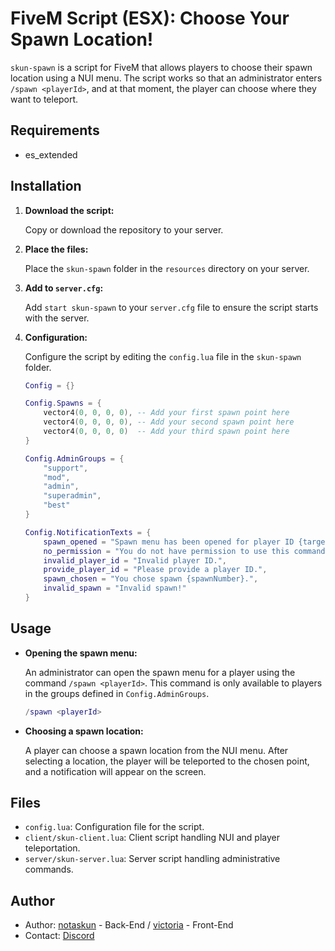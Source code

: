 # FiveM Script (ESX): Choose Your Spawn Location!

`skun-spawn` is a script for FiveM that allows players to choose their spawn location using a NUI menu. The script works so that an administrator enters `/spawn <playerId>`, and at that moment, the player can choose where they want to teleport.

## Requirements

- es_extended

## Installation

1. **Download the script:**

   Copy or download the repository to your server.

2. **Place the files:**

   Place the `skun-spawn` folder in the `resources` directory on your server.

3. **Add to `server.cfg`:**

   Add `start skun-spawn` to your `server.cfg` file to ensure the script starts with the server.

4. **Configuration:**

   Configure the script by editing the `config.lua` file in the `skun-spawn` folder.

   ```lua
   Config = {}

   Config.Spawns = {
       vector4(0, 0, 0, 0), -- Add your first spawn point here
       vector4(0, 0, 0, 0), -- Add your second spawn point here
       vector4(0, 0, 0, 0)  -- Add your third spawn point here
   }

   Config.AdminGroups = {
       "support",
       "mod",
       "admin",
       "superadmin",
       "best"
   }

   Config.NotificationTexts = {
       spawn_opened = "Spawn menu has been opened for player ID {targetId}.",
       no_permission = "You do not have permission to use this command.",
       invalid_player_id = "Invalid player ID.",
       provide_player_id = "Please provide a player ID.",
       spawn_chosen = "You chose spawn {spawnNumber}.",
       invalid_spawn = "Invalid spawn!"
   }
   ```

## Usage

- **Opening the spawn menu:**

  An administrator can open the spawn menu for a player using the command `/spawn <playerId>`. This command is only available to players in the groups defined in `Config.AdminGroups`.

  ```lua
  /spawn <playerId>
  ```

- **Choosing a spawn location:**

  A player can choose a spawn location from the NUI menu. After selecting a location, the player will be teleported to the chosen point, and a notification will appear on the screen.

## Files

- `config.lua`: Configuration file for the script.
- `client/skun-client.lua`: Client script handling NUI and player teleportation.
- `server/skun-server.lua`: Server script handling administrative commands.

## Author

- Author: [notaskun](https://github.com/skunpro) - Back-End / [victoria](https://github.com/deryys) - Front-End
- Contact: [Discord](https://discord.gg/404devs)
